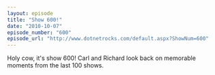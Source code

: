 ```yaml
---
layout: episode
title: "Show 600!"
date: "2010-10-07"
episode_number: "600"
episode_url: "http://www.dotnetrocks.com/default.aspx?ShowNum=600"
---
```


Holy cow, it's show 600! Carl and Richard look back on memorable moments from the last 100 shows.
